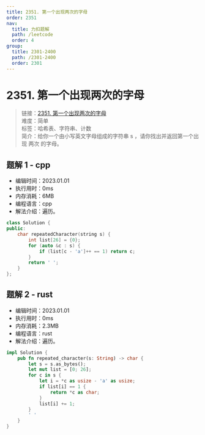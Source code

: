 ```yaml
---
title: 2351. 第一个出现两次的字母
order: 2351
nav:
  title: 力扣题解
  path: /leetcode
  order: 4
group:
  title: 2301-2400
  path: /2301-2400
  order: 2301
---
```


# 2351. 第一个出现两次的字母

> 链接：[2351. 第一个出现两次的字母](https://leetcode.cn/problems/first-letter-to-appear-twice/)  
> 难度：简单  
> 标签：哈希表、字符串、计数  
> 简介：给你一个由小写英文字母组成的字符串 s ，请你找出并返回第一个出现 两次 的字母。

## 题解 1 - cpp

- 编辑时间：2023.01.01
- 执行用时：0ms
- 内存消耗：6MB
- 编程语言：cpp
- 解法介绍：遍历。

```cpp
class Solution {
public:
    char repeatedCharacter(string s) {
        int list[26] = {0};
        for (auto &c : s) {
            if (list[c - 'a']++ == 1) return c;
        }
        return ' ';
    }
};
```

## 题解 2 - rust

- 编辑时间：2023.01.01
- 执行用时：0ms
- 内存消耗：2.3MB
- 编程语言：rust
- 解法介绍：遍历。

```rust
impl Solution {
    pub fn repeated_character(s: String) -> char {
        let s = s.as_bytes();
        let mut list = [0; 26];
        for c in s {
            let i = *c as usize - 'a' as usize;
            if list[i] == 1 {
                return *c as char;
            }
            list[i] += 1;
        }
        ' '
    }
}
```
